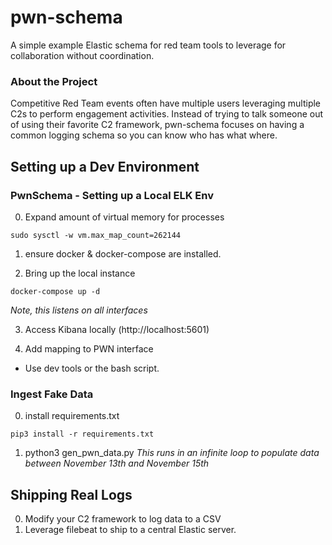 # pwn-schema

A simple example Elastic schema for red team tools to leverage for collaboration 
without coordination. 

### About the Project

Competitive Red Team events often have multiple users leveraging multiple C2s
to perform engagement activities. Instead of trying to talk someone out of using 
their favorite C2 framework, pwn-schema focuses on having a common logging schema
so you can know who has what where.


## Setting up a Dev Environment
### PwnSchema - Setting up a Local ELK Env

0. Expand amount of virtual memory for processes
```
sudo sysctl -w vm.max_map_count=262144
```

1. ensure docker & docker-compose are installed.

2. Bring up the local instance
```
docker-compose up -d 
```
*Note, this listens on all interfaces*

3. Access Kibana locally (http://localhost:5601)

4. Add mapping to PWN interface
* Use dev tools or the bash script.


### Ingest Fake Data
0. install requirements.txt
```
pip3 install -r requirements.txt
```

1. python3 gen_pwn_data.py
*This runs in an infinite loop to populate data between November 13th and November 15th*


## Shipping Real Logs
0. Modify your C2 framework to log data to a CSV
1. Leverage filebeat to ship to a central Elastic server.
